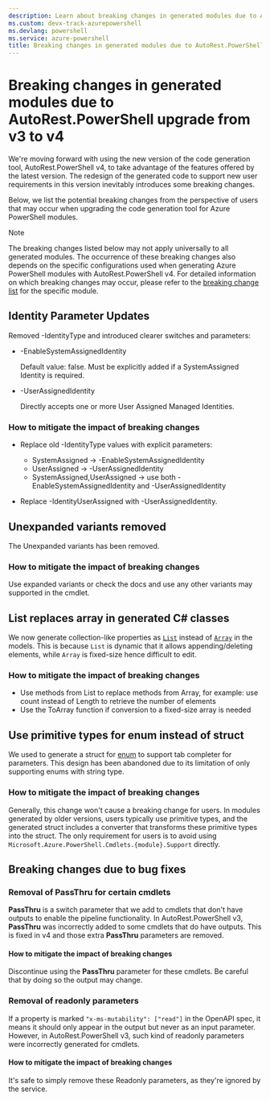 ```yaml
---
description: Learn about breaking changes in generated modules due to AutoRest.PowerShell upgrade from v3 to v4
ms.custom: devx-track-azurepowershell
ms.devlang: powershell
ms.service: azure-powershell
title: Breaking changes in generated modules due to AutoRest.PowerShell upgrade from v3 to v4
---
```


# Breaking changes in generated modules due to AutoRest.PowerShell upgrade from v3 to v4

We're moving forward with using the new version of the code generation tool, AutoRest.PowerShell
v4, to take advantage of the features offered by the latest version. The redesign of the generated
code to support new user requirements in this version inevitably introduces some breaking changes.

Below, we list the potential breaking changes from the perspective of users that may occur when
upgrading the code generation tool for Azure PowerShell modules.

> [!NOTE]
> The breaking changes listed below may not apply universally to all generated modules. The
> occurrence of these breaking changes also depends on the specific configurations used when
> generating Azure PowerShell modules with AutoRest.PowerShell v4. For detailed information on which
> breaking changes may occur, please refer to the
> [breaking change list](/powershell/azure/upcoming-breaking-changes) for the specific module.

## Identity Parameter Updates

Removed -IdentityType and introduced clearer switches and parameters:

 - -EnableSystemAssignedIdentity

    Default value: false.
    Must be explicitly added if a SystemAssigned Identity is required.

 - -UserAssignedIdentity

    Directly accepts one or more User Assigned Managed Identities.

### How to mitigate the impact of breaking changes

- Replace old -IdentityType values with explicit parameters:

    - SystemAssigned → -EnableSystemAssignedIdentity
    - UserAssigned → -UserAssignedIdentity
    - SystemAssigned,UserAssigned → use both -EnableSystemAssignedIdentity and -UserAssignedIdentity

- Replace -IdentityUserAssigned with -UserAssignedIdentity.

## Unexpanded variants removed

The Unexpanded variants has been removed.

### How to mitigate the impact of breaking changes

Use expanded variants or check the docs and use any other variants may supported in the cmdlet.

## List replaces array in generated C# classes

We now generate collection-like properties as
[`List`](/dotnet/api/system.collections.generic.list-1) instead of
[`Array`](/dotnet/api/system.array) in the models. This is because `List` is dynamic that it allows
appending/deleting elements, while `Array` is fixed-size hence difficult to edit.

### How to mitigate the impact of breaking changes

- Use methods from List to replace methods from Array, for example: use count instead of Length to
  retrieve the number of elements
- Use the ToArray function if conversion to a fixed-size array is needed

## Use primitive types for enum instead of struct

We used to generate a struct for
[enum](https://github.com/Azure/autorest/blob/main/docs/extensions/readme.md#x-ms-enum) to support
tab completer for parameters. This design has been abandoned due to its limitation of only
supporting enums with string type.

### How to mitigate the impact of breaking changes

Generally, this change won't cause a breaking change for users. In modules generated by older
versions, users typically use primitive types, and the generated struct includes a converter that
transforms these primitive types into the struct. The only requirement for users is to avoid using
`Microsoft.Azure.PowerShell.Cmdlets.{module}.Support` directly.

## Breaking changes due to bug fixes

### Removal of PassThru for certain cmdlets

**PassThru** is a switch parameter that we add to cmdlets that don't have outputs to enable the
pipeline functionality. In AutoRest.PowerShell v3, **PassThru** was incorrectly added to some
cmdlets that do have outputs. This is fixed in v4 and those extra **PassThru** parameters are
removed.

#### How to mitigate the impact of breaking changes

Discontinue using the **PassThru** parameter for these cmdlets. Be careful that by doing so the
output may change.

### Removal of readonly parameters

If a property is marked `"x-ms-mutability": ["read"]` in the OpenAPI spec, it means it should only
appear in the output but never as an input parameter. However, in AutoRest.PowerShell v3, such kind
of readonly parameters were incorrectly generated for cmdlets.

#### How to mitigate the impact of breaking changes

It's safe to simply remove these Readonly parameters, as they're ignored by the service.
